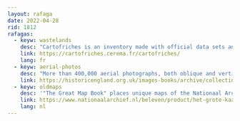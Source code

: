 ```yaml
---
layout: rafaga
date: 2022-04-28
rid: 1812
rafagas:
  - keyw: wastelands
    desc: "Cartofriches is an inventory made with official data sets and based on collaborative local knowledge to facilitate the identification of wastelands in order to qualify them and facilitate their reuse."
    link: https://cartofriches.cerema.fr/cartofriches/
    lang: fr
  - keyw: aerial-photos
    desc: "More than 400,000 aerial photographs, both oblique and vertical, from the collection of 6 million images preserved in the Historic England Archive can be viewed online"
    link: https://historicengland.org.uk/images-books/archive/collections/aerial-photos/
  - keyw: oldmaps
    desc: '"The Great Map Book" places unique maps of the Nationaal Archief, with 150 years of tradition, in chronological order in their historical context organized around six themes with eight guest authors, thanks @MapStorms'
    link: https://www.nationaalarchief.nl/beleven/product/het-grote-kaartenboek-vijf-eeuwen-cartografie
    lang: nl
---
```

